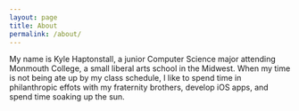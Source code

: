 ```yaml
---
layout: page
title: About
permalink: /about/
---
```


My name is Kyle Haptonstall, a junior Computer Science major attending Monmouth College, a small liberal arts school in the Midwest. When my time is not being ate up by my class schedule, I like to spend time in philanthropic effots with my fraternity brothers, develop iOS apps, and spend time soaking up the sun.
